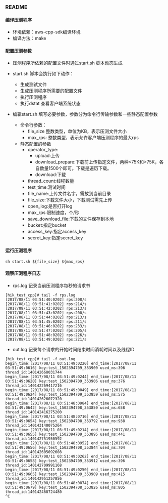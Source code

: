 ### README


#### 编译压测程序

- 环境依赖：aws-cpp-sdk编译环境
- 编译方法：make

#### 配置压测参数

- 压测程序所依赖的配置文件时通过start.sh 脚本动态生成

- start.sh 脚本会执行如下动作：
    - 生成测试文件
    - 生成压测程序所需要的配置文件
    - 执行压测程序
    - 执行dstat 查看客户端系统状态

- 编辑start.sh 填写必要参数，参数分为命令行传输参数和一些静态配置参数
    - 命令行参数：
        - file_size 整数类型，单位为KB，表示压测文件大小
        - max_rps: 整数类型，表示允许客户端压测程序的最大rps
    - 静态配置的参数
        - operator_type:
            - upload:上传
            - download_prepare:下载前上传指定文件，两种<75K和>75K，各自数量1500个即可。下载是遍历下载。
            - download:下载
        - thread_count:线程数量
        - test_time:测试时间
        - file_name:上传文件名字，需放到当前目录
        - file_size:下载文件大小，下载测试需先上传
        - open_log:是否打开log
        - max_rps:限制速度，个/秒
        - save_download_file:下载的文件保存到本地
        - bucket:指定bucket
        - access_key:指定access_key
        - secret_key:指定secret_key

#### 运行压测程序

```
sh start.sh ${file_size} ${max_rps}
```

#### 观察压测程序日志

- rps.log 记录当前压测程序每秒的请求书

```
[hik_test_cpp]# tail -f rps.log
[2017/08/11 03:51:40:0202] rps:208/s
[2017/08/11 03:51:41:0202] rps:214/s
[2017/08/11 03:51:42:0202] rps:213/s
[2017/08/11 03:51:43:0202] rps:200/s
[2017/08/11 03:51:44:0202] rps:213/s
[2017/08/11 03:51:45:0202] rps:211/s
[2017/08/11 03:51:46:0202] rps:233/s
[2017/08/11 03:51:47:0202] rps:205/s
[2017/08/11 03:51:48:0202] rps:226/s
[2017/08/11 03:51:49:0202] rps:221/s
```

- out.log 记录每个请求的开始时间结束时间消耗时间以及线程ID

```
[hik_test_cpp]# tail -f out.log
begin_time:[2017/08/11 03:51:49:0220] end_time:[2017/08/11 03:51:49:0616] key:test_1502394709_353900 used_ms:396 thread_id:140142668031744
begin_time:[2017/08/11 03:51:49:0244] end_time:[2017/08/11 03:51:49:0620] key:test_1502394709_353906 used_ms:376 thread_id:140142269417216
begin_time:[2017/08/11 03:51:49:0049] end_time:[2017/08/11 03:51:49:0624] key:test_1502394709_353859 used_ms:575 thread_id:140142626072320
begin_time:[2017/08/11 03:51:48:0984] end_time:[2017/08/11 03:51:49:0642] key:test_1502394708_353850 used_ms:658 thread_id:140142416275200
begin_time:[2017/08/11 03:51:48:0716] end_time:[2017/08/11 03:51:49:0654] key:test_1502394708_353792 used_ms:938 thread_id:140143140075264
begin_time:[2017/08/11 03:51:49:0214] end_time:[2017/08/11 03:51:49:0655] key:test_1502394709_353895 used_ms:441 thread_id:140142751950592
begin_time:[2017/08/11 03:51:48:0952] end_time:[2017/08/11 03:51:49:0656] key:test_1502394708_353844 used_ms:704 thread_id:140142605092608
begin_time:[2017/08/11 03:51:49:0262] end_time:[2017/08/11 03:51:49:0658] key:test_1502394709_353912 used_ms:396 thread_id:140142709991168
begin_time:[2017/08/11 03:51:49:0250] end_time:[2017/08/11 03:51:49:0665] key:test_1502394709_353909 used_ms:415 thread_id:140142951257856
begin_time:[2017/08/11 03:51:48:0874] end_time:[2017/08/11 03:51:49:0679] key:test_1502394708_353826 used_ms:805 thread_id:140142468724480
^C
```
